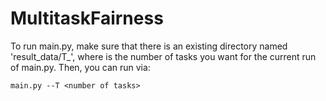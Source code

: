 # MultitaskFairness

To run main.py, make sure that there is an existing directory named 'result_data/T_<number of tasks>', where <number of tasks> is the number of tasks you want for the current run of main.py. Then, you can run via:
  
  ```
  main.py --T <number of tasks>
  ```

